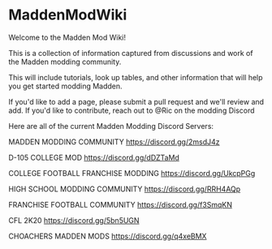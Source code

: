 # MaddenModWiki

Welcome to the Madden Mod Wiki!

This is a collection of information captured from discussions and work of the Madden modding community.

This will include tutorials, look up tables, and other information that will help you get started modding Madden.

If you'd like to add a page, please submit a pull request and we'll review and add.  If you'd like to contribute, reach out to @Ric on the modding Discord

Here are all of the current Madden Modding Discord Servers:

MADDEN MODDING COMMUNITY 
https://discord.gg/2msdJ4z

D-105 COLLEGE MOD 
https://discord.gg/dDZTaMd

COLLEGE FOOTBALL FRANCHISE MODDING 
https://discord.gg/UkcpPGg

HIGH SCHOOL MODDING COMMUNITY 
https://discord.gg/RRH4AQp

FRANCHISE FOOTBALL COMMUNITY
https://discord.gg/f3SmqKN

CFL 2K20 
https://discord.gg/5bn5UGN

CHOACHERS MADDEN MODS 
https://discord.gg/q4xeBMX 
